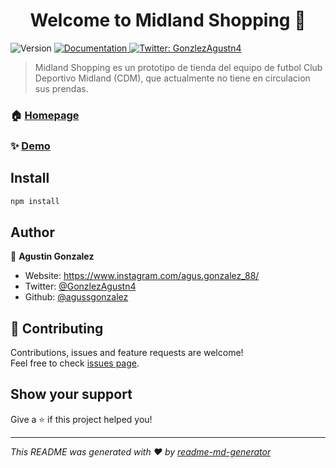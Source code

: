 <h1 align="center">Welcome to Midland Shopping 👋</h1>
<p>
  <img alt="Version" src="https://img.shields.io/badge/version-1.0.0.0-blue.svg?cacheSeconds=2592000" />
  <a href="https://github.com/agussgonzalez/Entregas-React-JS" target="_blank">
    <img alt="Documentation" src="https://img.shields.io/badge/documentation-yes-brightgreen.svg" />
  </a>
  <a href="https://twitter.com/GonzlezAgustn4" target="_blank">
    <img alt="Twitter: GonzlezAgustn4" src="https://img.shields.io/twitter/follow/GonzlezAgustn4.svg?style=social" />
  </a>
</p>

> Midland Shopping es un prototipo de tienda del equipo de futbol Club Deportivo Midland (CDM), que actualmente no tiene en circulacion sus prendas.

### 🏠 [Homepage](https://www.instagram.com/club.deportivo.midland/)

### ✨ [Demo](https://entregas-react-js.vercel.app/)

## Install

```sh
npm install
```

## Author

👤 **Agustin Gonzalez**

* Website: https://www.instagram.com/agus.gonzalez_88/
* Twitter: [@GonzlezAgustn4](https://twitter.com/GonzlezAgustn4)
* Github: [@agussgonzalez](https://github.com/agussgonzalez)

## 🤝 Contributing

Contributions, issues and feature requests are welcome!<br />Feel free to check [issues page](https://imgur.com/). 

## Show your support

Give a ⭐️ if this project helped you!

***
_This README was generated with ❤️ by [readme-md-generator](https://github.com/kefranabg/readme-md-generator)_